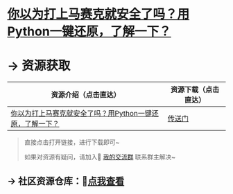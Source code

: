 

# [你以为打上马赛克就安全了吗？用Python一键还原，了解一下？](https://mp.weixin.qq.com/s/5009R-GIfXcf46BQ47m6Hw)



# → 资源获取



| 资源介绍（点击直达）                                         | 资源下载（点击直达）                                         |
| ------------------------------------------------------------ | ------------------------------------------------------------ |
| [你以为打上马赛克就安全了吗？用Python一键还原，了解一下？](https://mp.weixin.qq.com/s/5009R-GIfXcf46BQ47m6Hw) | [传送门](https://gitee.com/zhaofeng092/python_auto_office/tree/master/%E5%85%AC%E4%BC%97%E5%8F%B7/%E5%8E%BB%E9%99%A4%E9%A9%AC%E8%B5%9B%E5%85%8B) |

> 直接点击打开链接，进行下载即可~
>
> 如果对资源有疑问，请加入🚸 [我的交流群](https://mp.weixin.qq.com/s/6cR5fMSCtdI5sJdWiDwhOA) 联系群主解决~
>



## → 社区资源仓库：🚀[点我查看](http://t.cn/A6qTvrFK)

